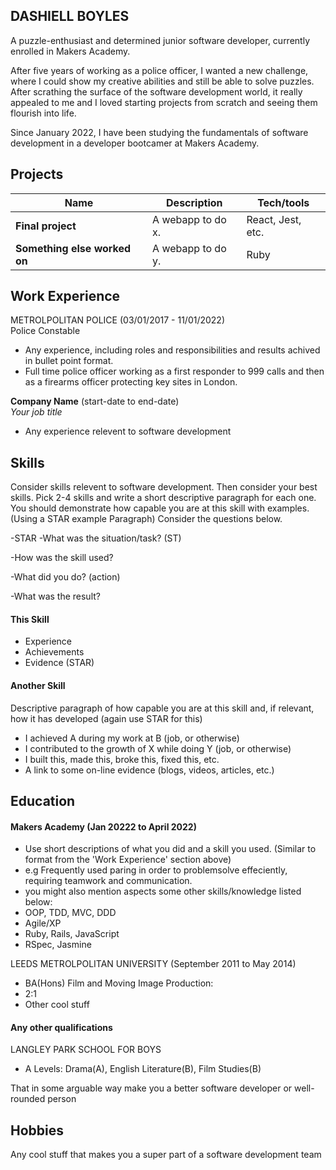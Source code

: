 ## DASHIELL BOYLES

A puzzle-enthusiast and determined junior software developer, currently enrolled in Makers Academy. 

After five years of working as a police officer, I wanted a new challenge, where I could show my creative abilities and still be able to solve puzzles. After scrathing the surface of the software development world, it really appealed to me and I loved starting projects from scratch and seeing them flourish into life. 

Since January 2022, I have been studying the fundamentals of software development in a developer bootcamer at Makers Academy. 

## Projects

| Name                         | Description       | Tech/tools        |
| ---------------------------- | ----------------- | ----------------- |
| **Final project**            | A webapp to do x. | React, Jest, etc. |
| **Something else worked on** | A webapp to do y. | Ruby              |

## Work Experience

METROLPOLITAN POLICE (03/01/2017 - 11/01/2022)  
Police Constable

- Any experience, including roles and responsibilities and results achived in bullet point format.
- Full time police officer working as a first responder to 999 calls and then as a firearms officer protecting key sites in London. 

**Company Name** (start-date to end-date)  
_Your job title_

- Any experience relevent to software development

## Skills

Consider skills relevent to software development. Then consider your best skills. Pick 2-4 skills and write a short descriptive paragraph for each one. You should demonstrate how capable you are at this skill with examples.
(Using a STAR example Paragraph) Consider the questions below.

-STAR
-What was the situation/task? (ST)

-How was the skill used?

-What did you do? (action)

-What was the result?


#### This Skill

- Experience
- Achievements
- Evidence (STAR)

#### Another Skill

Descriptive paragraph of how capable you are at this skill and, if relevant, how it has developed (again use STAR for this)

- I achieved A during my work at B (job, or otherwise)
- I contributed to the growth of X while doing Y (job, or otherwise)
- I built this, made this, broke this, fixed this, etc.
- A link to some on-line evidence (blogs, videos, articles, etc.)

## Education

#### Makers Academy (Jan 20222 to April 2022)
- Use short descriptions of what you did and a skill you used. (Similar to format from the 'Work Experience' section above)
- e.g Frequently used paring in order to problemsolve effeciently, requiring teamwork and communication.
- you might also mention aspects some other skills/knowledge listed below: 
- OOP, TDD, MVC, DDD
- Agile/XP
- Ruby, Rails, JavaScript
- RSpec, Jasmine

LEEDS METROLPOLITAN UNIVERSITY (September 2011 to May 2014)

- BA(Hons) Film and Moving Image Production: 
- 2:1
- Other cool stuff

#### Any other qualifications

LANGLEY PARK SCHOOL FOR BOYS

- A Levels: Drama(A), English Literature(B), Film Studies(B)

That in some arguable way make you a better software developer or well-rounded person

## Hobbies

Any cool stuff that makes you a super part of a software development team
